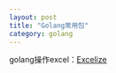 ```yaml
---
layout: post
title: "Golang常用包"
category: golang 
---
```



golang操作excel：[Excelize](https://learnku.com/docs/excelize/install/11572)